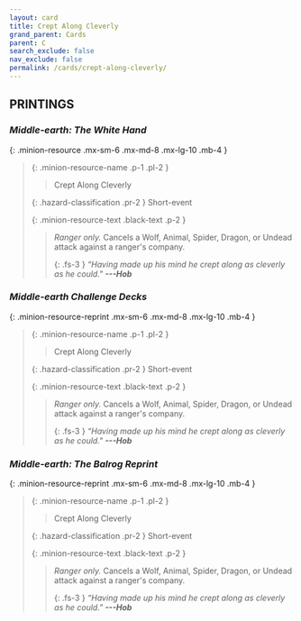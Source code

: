 ```yaml
---
layout: card
title: Crept Along Cleverly
grand_parent: Cards
parent: C
search_exclude: false
nav_exclude: false
permalink: /cards/crept-along-cleverly/
---
```


## PRINTINGS


### _Middle-earth: The White Hand_

{: .minion-resource .mx-sm-6 .mx-md-8 .mx-lg-10 .mb-4 }
> {: .minion-resource-name .p-1 .pl-2 }
> > <div class="hazard-mp"></div>
> > <div class="card-name">Crept Along Cleverly</div>
>
> {: .hazard-classification .pr-2 }
> Short-event
>
> {: .minion-resource-text .black-text .p-2 }
> > _Ranger only._ Cancels a Wolf, Animal, Spider, Dragon, or Undead attack against a ranger's company. 
> > 
> > {: .fs-3 } 
> > _“Having made up his mind he crept along as cleverly as he could."_ ***---&#65279;Hob*** 
> 

### _Middle-earth Challenge Decks_

{: .minion-resource-reprint .mx-sm-6 .mx-md-8 .mx-lg-10 .mb-4 }
> {: .minion-resource-name .p-1 .pl-2 }
> > <div class="hazard-mp"></div>
> > <div class="card-name">Crept Along Cleverly</div>
>
> {: .hazard-classification .pr-2 }
> Short-event
>
> {: .minion-resource-text .black-text .p-2 }
> > _Ranger only._ Cancels a Wolf, Animal, Spider, Dragon, or Undead attack against a ranger's company. 
> > 
> > {: .fs-3 } 
> > _“Having made up his mind he crept along as cleverly as he could."_ ***---&#65279;Hob*** 
> 

### _Middle-earth: The Balrog Reprint_

{: .minion-resource-reprint .mx-sm-6 .mx-md-8 .mx-lg-10 .mb-4 }
> {: .minion-resource-name .p-1 .pl-2 }
> > <div class="hazard-mp"></div>
> > <div class="card-name">Crept Along Cleverly</div>
>
> {: .hazard-classification .pr-2 }
> Short-event
>
> {: .minion-resource-text .black-text .p-2 }
> > _Ranger only._ Cancels a Wolf, Animal, Spider, Dragon, or Undead attack against a ranger's company. 
> > 
> > {: .fs-3 } 
> > _“Having made up his mind he crept along as cleverly as he could."_ ***---&#65279;Hob*** 
> 
